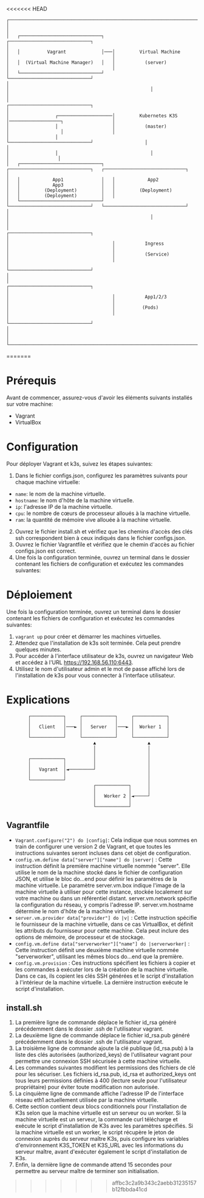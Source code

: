 <<<<<<< HEAD
```arduino
┌────────────────────────────────────────────────────────────────────────────────────────────────────────────┐
│                                                                                                            │
│   ┌──────────────────────────────┐   ┌──────────────────────────────┐                                      │
│   │          Vagrant             │───│         Virtual Machine      │                                      │
│   │  (Virtual Machine Manager)   │   │           (server)           │                                      │
│   └──────────────────────────────┘   └──────────────────────────────┘                                      │
│                                                    │                                                       │
│                                      ┌──────────────────────────────┐                                      │
│                 ┌────────────────────│         Kubernetes K3S       │───────────────────┐                  │
│                 │                    │           (master)           │                   │                  │
│                 │                    └──────────────────────────────┘                   │                  │
│                 │                                  │                                    │                  │
│   ┌──────────────────────────────┐   ┌──────────────────────────────┐   ┌──────────────────────────────┐   │
│   │            App1              │   │            App2              │   │            App3              │   │
│   │         (Deployment)         │   │         (Deployment)         │   │         (Deployment)         │   │
│   └──────────────────────────────┘   └──────────────────────────────┘   └──────────────────────────────┘   │
│                                                    │                                                       │
│                                      ┌──────────────────────────────┐                                      │
│                                      │           Ingress            │                                      │
│                                      │           (Service)          │                                      │
│                                      └──────────────────────────────┘                                      │
│                                      ┌──────────────────────────────┐                                      │
│                                      │           App1/2/3           │                                      │
│                                      │          (Pods)              │                                      │
│                                      └──────────────────────────────┘                                      │
│                                                                                                            │
└────────────────────────────────────────────────────────────────────────────────────────────────────────────┘
```
=======
# Prérequis
Avant de commencer, assurez-vous d'avoir les éléments suivants installés sur votre machine:

- Vagrant
- VirtualBox

# Configuration
Pour déployer Vagrant et k3s, suivez les étapes suivantes:

1. Dans le fichier configs.json, configurez les paramètres suivants pour chaque machine virtuelle:
- ```name```: le nom de la machine virtuelle.
- ```hostname```: le nom d'hôte de la machine virtuelle.
- ```ip```: l'adresse IP de la machine virtuelle.
- ```cpu```: le nombre de cœurs de processeur alloués à la machine virtuelle.
- ```ram```: la quantité de mémoire vive allouée à la machine virtuelle.
2. Ouvrez le fichier install.sh et vérifiez que les chemins d'accès des clés ssh correspondent bien à ceux indiqués dans le fichier configs.json.
4. Ouvrez le fichier Vagrantfile et vérifiez que le chemin d'accès au fichier configs.json est correct.
5. Une fois la configuration terminée, ouvrez un terminal dans le dossier contenant les fichiers de configuration et exécutez les commandes suivantes:

# Déploiement
Une fois la configuration terminée, ouvrez un terminal dans le dossier contenant les fichiers de configuration et exécutez les commandes suivantes:

1. ```vagrant up``` pour créer et démarrer les machines virtuelles.
2. Attendez que l'installation de k3s soit terminée. Cela peut prendre quelques minutes.
3. Pour accéder à l'interface utilisateur de k3s, ouvrez un navigateur Web et accédez à l'URL https://192.168.56.110:6443.
4. Utilisez le nom d'utilisateur admin et le mot de passe affiché lors de l'installation de k3s pour vous connecter à l'interface utilisateur.

# Explications
```arduino
        ┌────────────┐     ┌────────────┐     ┌────────────┐
        │            │     │            │     │            │
        │   Client   │───► │   Server   │───► │  Worker 1  │
        │            │     │            │     │            │
        └────────────┘     └────────────┘     └────────────┘
                                ▲                   ▲
                                │                   │
                                │                   │
        ┌────────────┐          │                   │
        │            │          │                   │
        │   Vagrant  │◄─────────┘                   │
        │            │                              │
        └────────────┘                              │
                                ┌────────────┐      │
                                │            │      │
                                │   Worker 2 │◄─────┘
                                │            │
                                └────────────┘
```

## Vagrantfile

- ```Vagrant.configure("2") do |config|```: Cela indique que nous sommes en train de configurer une version 2 de Vagrant, et que toutes les instructions suivantes seront incluses dans cet objet de configuration.
- ```config.vm.define data["server"]["name"] do |server|``` : Cette instruction définit la première machine virtuelle nommée "server". Elle utilise le nom de la machine stocké dans le fichier de configuration JSON, et utilise le bloc do...end pour définir les paramètres de la machine virtuelle. Le paramètre server.vm.box indique l'image de la machine virtuelle à utiliser pour cette instance, stockée localement sur votre machine ou dans un référentiel distant. server.vm.network spécifie la configuration du réseau, y compris l'adresse IP. server.vm.hostname détermine le nom d'hôte de la machine virtuelle.
- ```server.vm.provider data["provider"] do |v|``` : Cette instruction spécifie le fournisseur de la machine virtuelle, dans ce cas VirtualBox, et définit les attributs du fournisseur pour cette machine. Cela peut inclure des options de mémoire, de processeur et de stockage.
- ```config.vm.define data["serverworker"]["name"] do |serverworker|``` : Cette instruction définit une deuxième machine virtuelle nommée "serverworker", utilisant les mêmes blocs do...end que la première.
- ```config.vm.provision``` : Ces instructions spécifient les fichiers à copier et les commandes à exécuter lors de la création de la machine virtuelle. Dans ce cas, ils copient les clés SSH générées et le script d'installation à l'intérieur de la machine virtuelle. La dernière instruction exécute le script d'installation.

## install.sh

1. La première ligne de commande déplace le fichier id_rsa généré précédemment dans le dossier .ssh de l'utilisateur vagrant.
2. La deuxième ligne de commande déplace le fichier id_rsa.pub généré précédemment dans le dossier .ssh de l'utilisateur vagrant.
3. La troisième ligne de commande ajoute la clé publique (id_rsa.pub) à la liste des clés autorisées (authorized_keys) de l'utilisateur vagrant pour permettre une connexion SSH sécurisée à cette machine virtuelle.
4. Les commandes suivantes modifient les permissions des fichiers de clé pour les sécuriser. Les fichiers id_rsa.pub, id_rsa et authorized_keys ont tous leurs permissions définies à 400 (lecture seule pour l'utilisateur propriétaire) pour éviter toute modification non autorisée.
5. La cinquième ligne de commande affiche l'adresse IP de l'interface réseau eth1 actuellement utilisée par la machine virtuelle.
6. Cette section contient deux blocs conditionnels pour l'installation de K3s selon que la machine virtuelle est un serveur ou un worker. Si la machine virtuelle est un serveur, la commande curl télécharge et exécute le script d'installation de K3s avec les paramètres spécifiés. Si la machine virtuelle est un worker, le script récupère le jeton de connexion auprès du serveur maître K3s, puis configure les variables d'environnement K3S_TOKEN et K3S_URL avec les informations du serveur maître, avant d'exécuter également le script d'installation de K3s.
7. Enfin, la dernière ligne de commande attend 15 secondes pour permettre au serveur maître de terminer son initialisation.
>>>>>>> affbc3c2a9b343c2aebb31235157b12fbbda41cd
